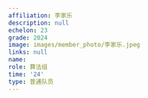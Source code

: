 ```yaml
---
affiliation: 李家乐
description: null
echelon: 23
grade: 2024
image: images/member_photo/李家乐.jpeg
links: null
name: 
role: 算法组
time: '24'
type: 普通队员
---
```

